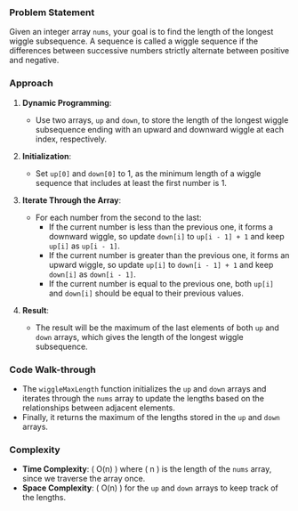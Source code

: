 ### Problem Statement
Given an integer array `nums`, your goal is to find the length of the longest wiggle subsequence. A sequence is called a wiggle sequence if the differences between successive numbers strictly alternate between positive and negative.

### Approach
1. **Dynamic Programming**:
   - Use two arrays, `up` and `down`, to store the length of the longest wiggle subsequence ending with an upward and downward wiggle at each index, respectively.

2. **Initialization**:
   - Set `up[0]` and `down[0]` to 1, as the minimum length of a wiggle sequence that includes at least the first number is 1.

3. **Iterate Through the Array**:
   - For each number from the second to the last:
     - If the current number is less than the previous one, it forms a downward wiggle, so update `down[i]` to `up[i - 1] + 1` and keep `up[i]` as `up[i - 1]`.
     - If the current number is greater than the previous one, it forms an upward wiggle, so update `up[i]` to `down[i - 1] + 1` and keep `down[i]` as `down[i - 1]`.
     - If the current number is equal to the previous one, both `up[i]` and `down[i]` should be equal to their previous values.

4. **Result**:
   - The result will be the maximum of the last elements of both `up` and `down` arrays, which gives the length of the longest wiggle subsequence.

### Code Walk-through
- The `wiggleMaxLength` function initializes the `up` and `down` arrays and iterates through the `nums` array to update the lengths based on the relationships between adjacent elements.
- Finally, it returns the maximum of the lengths stored in the `up` and `down` arrays.

### Complexity
- **Time Complexity**: \( O(n) \) where \( n \) is the length of the `nums` array, since we traverse the array once.
- **Space Complexity**: \( O(n) \) for the `up` and `down` arrays to keep track of the lengths.

